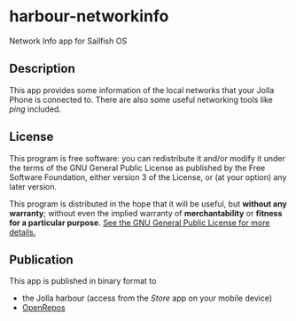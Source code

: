 # harbour-networkinfo

Network Info app for Sailfish OS

## Description

This app provides some information of the local networks that your Jolla Phone is connected to. There are also some useful networking tools like *ping* included.

## License

This program is free software: you can redistribute it and/or modify it under the terms of the GNU General Public License as published by the Free Software Foundation, either version 3 of the License, or (at your option) any later version.

This program is distributed in the hope that it will be useful, but **without any warranty**; without even the implied warranty of **merchantability** or **fitness for a particular purpose**. [See the GNU General Public License for more details.](http://www.gnu.org/licenses/gpl-3.0)

## Publication

This app is published in binary format to

 * the Jolla harbour (access from the *Store* app on your mobile device)
 * [OpenRepos](https://openrepos.net/content/robbbienert/network-info)
